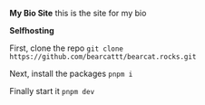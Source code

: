 **My Bio Site** this is the site for my bio

**Selfhosting**

First, clone the repo `git clone https://github.com/bearcattt/bearcat.rocks.git`

Next, install the packages `pnpm i`

Finally start it `pnpm dev`
